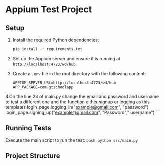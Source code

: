 # Appium Test Project

## Setup
1. Install the required Python dependencies:
    ```bash
    pip install -r requirements.txt
    ```
2. Set up the Appium server and ensure it is running at `http://localhost:4723/wd/hub`.

3. Create a `.env` file in the root directory with the following content:
    ```env
    APPIUM_SERVER_URL=http://localhost:4723/wd/hub
    APP_PACKAGE=com.gtschoolapp
4.On the line 23 of main.py change the email and password and username to test a different one and the function either signup or logging as this templates 
    login_page.logging_in("example@gmail.com", "password")
    login_page.signing_up("example@gmail.com", "Password"," username")
    ```

## Running Tests
Execute the main script to run the test:
    ```bash
    python src/main.py
    ```

## Project Structure
